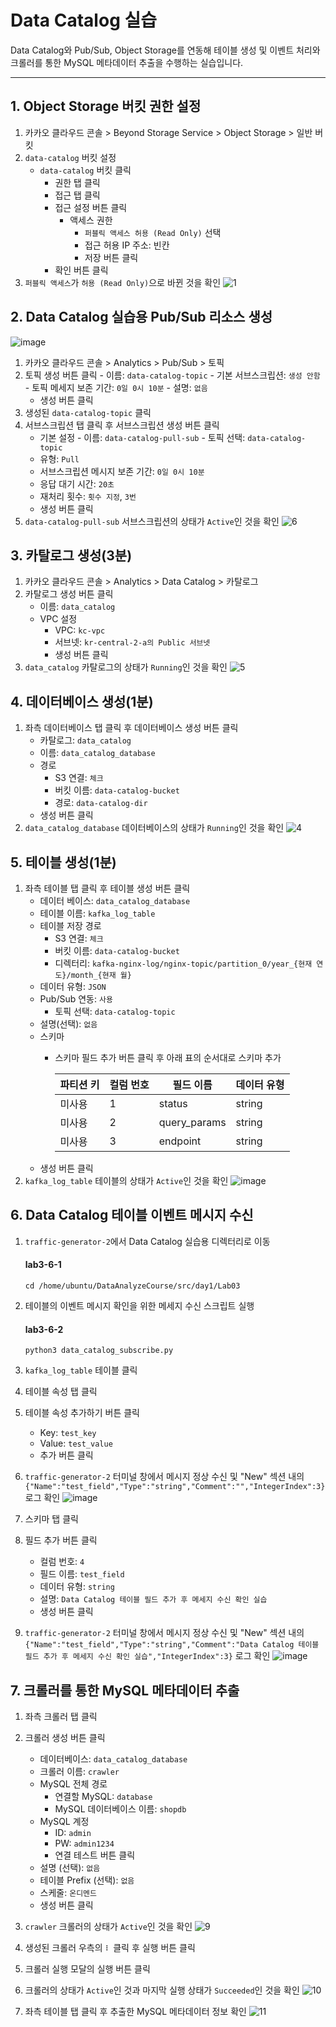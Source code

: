 # Data Catalog 실습

Data Catalog와 Pub/Sub, Object Storage를 연동해 테이블 생성 및 이벤트 처리와 크롤러를 통한 MySQL 메타데이터 추출을 수행하는 실습입니다.

---

## 1. Object Storage 버킷 권한 설정
1. 카카오 클라우드 콘솔 > Beyond Storage Service > Object Storage > 일반 버킷
2. `data-catalog` 버킷 설정
      - `data-catalog` 버킷 클릭
         - 권한 탭 클릭
         - 접근 탭 클릭
         - 접근 설정 버튼 클릭
            - 액세스 권한
               - `퍼블릭 액세스 허용 (Read Only)` 선택
               - 접근 허용 IP 주소: 빈칸
               - 저장 버튼 클릭
         - 확인 버튼 클릭
3. `퍼블릭 액세스`가 `허용 (Read Only)`으로 바뀐 것을 확인
![1](https://github.com/user-attachments/assets/dade13de-cdd4-42f9-a1a6-0795281e093b)


## 2. Data Catalog 실습용 Pub/Sub 리소스 생성
![image](https://github.com/user-attachments/assets/6fde6a89-5c5a-4153-8512-6dca577d59c9)

1. 카카오 클라우드 콘솔 > Analytics > Pub/Sub > 토픽
2. 토픽 생성 버튼 클릭
        - 이름: `data-catalog-topic`
        - 기본 서브스크립션: `생성 안함`
        - 토픽 메세지 보존 기간: `0일 0시 10분`
        - 설명: `없음`
    - 생성 버튼 클릭
3. 생성된 `data-catalog-topic` 클릭
4. 서브스크립션 탭 클릭 후 서브스크립션 생성 버튼 클릭
      - 기본 설정
            - 이름: `data-catalog-pull-sub`
            - 토픽 선택: `data-catalog-topic`
      - 유형: `Pull`
      - 서브스크립션 메시지 보존 기간: `0일 0시 10분`
      - 응답 대기 시간: `20초`
      - 재처리 횟수: `횟수 지정`, `3번`
      - 생성 버튼 클릭
6. `data-catalog-pull-sub` 서브스크립션의 상태가 `Active`인 것을 확인
![6](https://github.com/user-attachments/assets/53d27a38-a405-4e55-98d4-8ea6750ee6bb)


## 3. 카탈로그 생성(3분)
1. 카카오 클라우드 콘솔 > Analytics > Data Catalog > 카탈로그
2. 카탈로그 생성 버튼 클릭
   - 이름: `data_catalog`
   - VPC 설정
      - VPC: `kc-vpc`
      - 서브넷: `kr-central-2-a의 Public 서브넷`
      - 생성 버튼 클릭
3. `data_catalog` 카탈로그의 상태가 `Running`인 것을 확인
![5](https://github.com/user-attachments/assets/e77c7b14-c637-483f-9ac4-a7227d80b858)


## 4. 데이터베이스 생성(1분)
1. 좌측 데이터베이스 탭 클릭 후 데이터베이스 생성 버튼 클릭
   - 카탈로그: `data_catalog`
   - 이름: `data_catalog_database`
   - 경로
      - S3 연결: `체크`
      - 버킷 이름: `data-catalog-bucket`
      - 경로: `data-catalog-dir`
   - 생성 버튼 클릭
2. `data_catalog_database` 데이터베이스의 상태가 `Running`인 것을 확인
![4](https://github.com/user-attachments/assets/3c5a51b9-e0b4-4979-8ebd-d961c71a79e0)


## 5. 테이블 생성(1분)
1. 좌측 테이블 탭 클릭 후 테이블 생성 버튼 클릭  
   - 데이터 베이스: `data_catalog_database`  
   - 테이블 이름: `kafka_log_table`  
   - 테이블 저장 경로  
      - S3 연결: `체크`  
      - 버킷 이름: `data-catalog-bucket`  
      - 디렉터리: `kafka-nginx-log/nginx-topic/partition_0/year_{현재 연도}/month_{현재 월}`  
   - 데이터 유형: `JSON`  
   - Pub/Sub 연동: `사용`  
      - 토픽 선택: `data-catalog-topic`  
   - 설명(선택): `없음`  
   - 스키마  
      - 스키마 필드 추가 버튼 클릭 후 아래 표의 순서대로 스키마 추가
      
        | 파티션 키 | 컬럼 번호 | 필드 이름     | 데이터 유형 |
        |----------|----------|--------------|------------|
        | 미사용   | 1        | status       | string     |
        | 미사용   | 2        | query_params | string     |
        | 미사용   | 3        | endpoint     | string     |
   - 생성 버튼 클릭
2. `kafka_log_table` 테이블의 상태가 `Active`인 것을 확인
![image](https://github.com/user-attachments/assets/966a8c56-0803-4a5c-935c-330e243b9c35)


## 6. Data Catalog 테이블 이벤트 메시지 수신
1. `traffic-generator-2`에서 Data Catalog 실습용 디렉터리로 이동

      #### lab3-6-1
      
      ```
      cd /home/ubuntu/DataAnalyzeCourse/src/day1/Lab03
      ```

2. 테이블의 이벤트 메시지 확인을 위한 메세지 수신 스크립트 실행
      
      #### lab3-6-2
      
      ```
      python3 data_catalog_subscribe.py
      ```

3. `kafka_log_table` 테이블 클릭
4. 테이블 속성 탭 클릭
5. 테이블 속성 추가하기 버튼 클릭
      - Key: `test_key`
      - Value: `test_value`
      - 추가 버튼 클릭
6. `traffic-generator-2` 터미널 창에서 메시지 정상 수신 및 "New" 섹션 내의 `{"Name":"test_field","Type":"string","Comment":"","IntegerIndex":3}` 로그 확인
![image](https://github.com/user-attachments/assets/d97c438e-702c-43e7-8ede-a3c49655eb64)

7. 스키마 탭 클릭
8. 필드 추가 버튼 클릭
      - 컬럼 번호: `4`
      - 필드 이름: `test_field`
      - 데이터 유형: `string`
      - 설명: `Data Catalog 테이블 필드 추가 후 메세지 수신 확인 실습`
      - 생성 버튼 클릭
9. `traffic-generator-2` 터미널 창에서 메시지 정상 수신 및 "New" 섹션 내의 `{"Name":"test_field","Type":"string","Comment":"Data Catalog 테이블 필드 추가 후 메세지 수신 확인 실습","IntegerIndex":3}` 로그 확인
![image](https://github.com/user-attachments/assets/a2d2c575-ab4c-439b-b71a-42940a7333d5)


## 7. 크롤러를 통한 MySQL 메타데이터 추출
1. 좌측 크롤러 탭 클릭
2. 크롤러 생성 버튼 클릭
    - 데이터베이스: `data_catalog_database`
    - 크롤러 이름: `crawler`
    - MySQL 전체 경로
        - 연결할 MySQL: `database`
        - MySQL 데이터베이스 이름: `shopdb`
    - MySQL 계정
        - ID: `admin`
        - PW: `admin1234`
        - 연결 테스트 버튼 클릭
    - 설명 (선택): `없음`
    - 테이블 Prefix (선택): `없음`
    - 스케줄: `온디멘드`
    - 생성 버튼 클릭
3. `crawler` 크롤러의 상태가 `Active`인 것을 확인
![9](https://github.com/user-attachments/assets/81b05580-e439-4095-b898-8d6bcfe86b85)

4. 생성된 크롤러 우측의 `⠇` 클릭 후 실행 버튼 클릭
5. 크롤러 실행 모달의 실행 버튼 클릭
6. 크롤러의 상태가 `Active`인 것과 마지막 실행 상태가 `Succeeded`인 것을 확인 
![10](https://github.com/user-attachments/assets/9c471534-bc50-4b73-b1b4-be3c2f217fc0)

7. 좌측 테이블 탭 클릭 후 추출한 MySQL 메타데이터 정보 확인
![11](https://github.com/user-attachments/assets/0a2e267a-6d4b-4a4f-ad47-0d24ed712e40)


